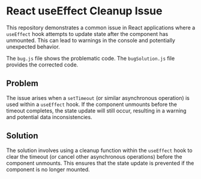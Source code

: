 # React useEffect Cleanup Issue
This repository demonstrates a common issue in React applications where a `useEffect` hook attempts to update state after the component has unmounted.  This can lead to warnings in the console and potentially unexpected behavior.

The `bug.js` file shows the problematic code.  The `bugSolution.js` file provides the corrected code.

## Problem
The issue arises when a `setTimeout` (or similar asynchronous operation) is used within a `useEffect` hook. If the component unmounts before the timeout completes, the state update will still occur, resulting in a warning and potential data inconsistencies.

## Solution
The solution involves using a cleanup function within the `useEffect` hook to clear the timeout (or cancel other asynchronous operations) before the component unmounts. This ensures that the state update is prevented if the component is no longer mounted. 